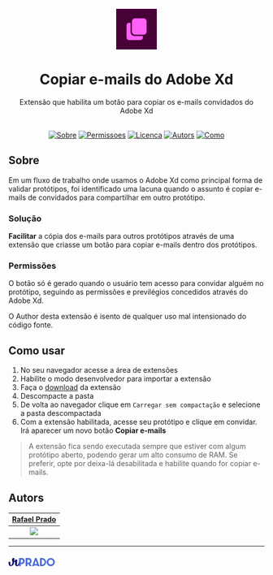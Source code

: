 <br>

<div align="center">
    <img src=".github/icon.png" alt="Logo Repo" width="80">
    <h1>
      Copiar e-mails do Adobe Xd
    </h1>
    Extensão que habilita um botão para copiar os e-mails convidados do Adobe Xd
</div>

<br>
<div align="center">

[![Sobre](https://img.shields.io/badge/-Sobre-470137)](#sobre)
[![Permissoes](https://img.shields.io/badge/-Permissões-470137)](#permissões)
[![Licenca](https://img.shields.io/badge/-Licença-470137)](/LICENSE)
[![Autors](https://img.shields.io/badge/-Autor-470137)](#autor)
[![Como](https://img.shields.io/badge/-Download-FE62F5)](#como-usar)

</div>

## Sobre

Em um fluxo de trabalho onde usamos o Adobe Xd como principal forma de validar protótipos, foi identificado uma lacuna quando o assunto é copiar e-mails de convidados para compartilhar em outro protótipo.

### Solução

**Facilitar** a cópia dos e-mails para outros protótipos através de uma extensão que criasse um botão para copiar e-mails dentro dos protótipos.

### Permissões

O botão só é gerado quando o usuário tem acesso para convidar alguém no protótipo, seguindo as permissões e previlégios concedidos através do Adobe Xd.

O Author desta extensão é isento de qualquer uso mal intensionado do código fonte.

## Como usar

1. No seu navegador acesse a área de extensões
2. Habilite o modo desenvolvedor para importar a extensão
3. Faça o [download](package/copy-xd-emails.zip) da extensão
4. Descompacte a pasta
5. De volta ao navegador clique em `Carregar sem compactação` e selecione a pasta descompactada
6. Com a extensão habilitada, acesse seu protótipo e clique em convidar. Irá aparecer um novo botão **Copiar e-mails**

> A extensão fica sendo executada sempre que estiver com algum protótipo aberto, podendo gerar um alto consumo de RAM. Se preferir, opte por deixa-lá desabilitada e habilite quando for copiar e-mails.

## Autors

|      [Rafael Prado](http://www.github.com/rpradosilva)      |
| :---------------------------------------------------------: |
| ![](https://avatars2.githubusercontent.com/u/22681977?s=80) |

---

### [<img alt="Logo RPrado" src="https://github.com/rpradodesign/default-readme/blob/main/.github/assets/images/logo-rprado.png" width="91px" />](http://rprado.design)
